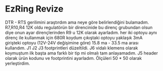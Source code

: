 # EzRing Revize
DTR - RTS gerilimini araştırdım ama neye göre belirlendiğini bulamadım.
R7,R10,R4 12K oldu regulatörün bir direncinide bu direnç grubundan olsun diye onun ayar dirençlerinden R9 u 12K olarak ayarladım.
her iki optoyu aynı direnç ile kullanmak için 680R koydum çıkıştaki optoyu yaklaşık 3mA girişteki optoyu (12V-24V değişimine göre) 15.8 ma - 33.5 ma arası kullandım.
J1 J2 J3 footprintleri düzeltildi. 
J6 vidalı klemens olarak koymuştum ilk başta ama farklı bir tip mi olmalı tam anlayamadım.
J5 header olarak ürün kodunu ve footprintini ayarladım.
Ölçüleri 50 * 50 olarak yerleştirdim.

